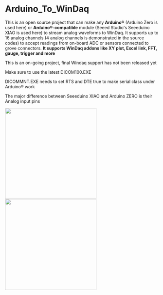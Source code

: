 # Arduino_To_WinDaq
This is an open source project that can make any **Arduino®** (Arduino Zero is used here) or **Arduino®-compatible** module (Seeed Studio's Seeeduino XIAO is used here) to stream analog waveforms to WinDaq. It supports up to 16 analog channels (4 analog channels is demonstrated in the source codes) to accept readings from on-board ADC or sensors connected to grove connectors. **It supports WinDaq addons like XY plot, Excel link, FFT, gauge, trigger and more**

This is an on-going project, final Windaq support has not been released yet

Make sure to use the latest DICOM100.EXE

DICOMMNT.EXE needs to set RTS and DTE true to make serial class under Arduino® work 

The major difference between Seeeduino XIAO and Arduino ZERO is their Analog input pins

<img src="http://cdn.shopify.com/s/files/1/0506/1689/3647/products/ABX00003_01.iso_d6dab5cd-56ad-4eb2-8381-bc1ea6de29fb_866x686.jpg" width="300" height="300">  <img src="https://www.chip1stop.com/img/product/SEED/seeeduino-xiao-preview_1.jpg" width="300" height="300">


